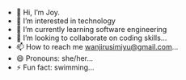 - 👋 Hi, I’m Joy.
- 👀 I’m interested in technology
- 🌱 I’m currently learning software engineering
- 💞️ I’m looking to collaborate on coding skills...
- 📫 How to reach me wanjirusimiyu@gmail.com...
- 😄 Pronouns: she/her...
- ⚡ Fun fact: swimming...

<!---
Wanjirusimiyu/Wanjirusimiyu is a ✨ special ✨ repository because its `README.md` (this file) appears on your GitHub profile.
You can click the Preview link to take a look at your changes.
--->
